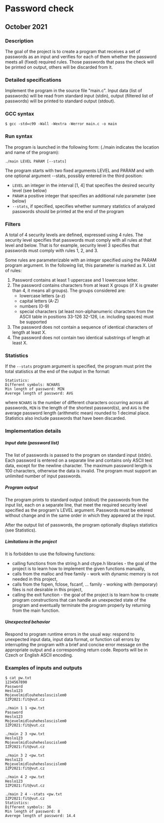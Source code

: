 # Password check

## October 2021

### Description
The goal of the project is to create a program that receives a set of passwords as an input and verifies for each of them whether the password meets all (fixed) required rules. Those passwords that pass the check will be printed on output, others will be discarded from it.

### Detailed specifications
Implement the program in the source file "main.c". Input data (list of passwords) will be read from standard input (stdin), output (filtered list of passwords) will be printed to standard output (stdout).

### GCC syntax
`$ gcc -std=c99 -Wall -Wextra -Werror main.c -o main`

### Run syntax
The program is launched in the following form: (./main indicates the location and name of the program):

`./main LEVEL PARAM [--stats]`

The program starts with two fixed arguments LEVEL and PARAM and with one optional argument --stats, possibly entered in the third position:

+ `LEVEL` an integer in the interval [1, 4] that specifies the desired security level (see below)
+ `PARAM` a positive integer that specifies an additional rule parameter (see below)
+ `--stats`, if specified, specifies whether summary statistics of analyzed passwords should be printed at the end of the program

### Filters
A total of 4 security levels are defined, expressed using 4 rules. The security level specifies that passwords must comply with all rules at that level and below. That is for example, security level 3 specifies that passwords must comply with rules 1, 2, and 3.

Some rules are parameterizable with an integer specified using the PARAM program argument. In the following list, this parameter is marked as X.
List of rules:

1. Password contains at least 1 uppercase and 1 lowercase letter.
2. The password contains characters from at least X groups (if X is greater than 4, it means all groups). The groups considered are:
    + lowercase letters (a-z)
    + capital letters (A-Z)
    + numbers (0-9)
    + special characters (at least non-alphanumeric characters from the ASCII table in positions 33-126 32-126, i.e. including spaces) must be supported
3. The password does not contain a sequence of identical characters of length at least X.
4. The password does not contain two identical substrings of length at least X.

### Statistics
If the `--stats` program argument is specified, the program must print the total statistics at the end of the output in the format:
```
Statistics:
Different symbols: NCHARS
Min length of password: MIN
Averege length of password: AVG
```
where `NCHARS` is the number of different characters occurring across all passwords, `MIN` is the length of the shortest password(s), and `AVG` is the average password length (arithmetic mean) rounded to 1 decimal place. Statistics also include passwords that have been discarded.

### Implementation details
##### Input data (password list)
The list of passwords is passed to the program on standard input (stdin). Each password is entered on a separate line and contains only ASCII text data, except for the newline character. The maximum password length is 100 characters, otherwise the data is invalid. The program must support an unlimited number of input passwords.

##### Program output
The program prints to standard output (stdout) the passwords from the input list, each on a separate line, that meet the required security level specified as the program's LEVEL argument. Passwords must be entered without change and in the same order in which they appeared at the input.

After the output list of passwords, the program optionally displays statistics (see Statistics).

##### Limitations in the project
It is forbidden to use the following functions:

+ calling functions from the string.h and ctype.h libraries - the goal of the project is to learn how to implement the given functions manually,
+ calls from the malloc and free family - work with dynamic memory is not needed in this project,
+ calls from the fopen, fclose, fscanf, ... family - working with (temporary) files is not desirable in this project,
+ calling the exit function - the goal of the project is to learn how to create program constructions that can handle an unexpected state of the program and eventually terminate the program properly by returning from the main function.

##### Unexpected behavior
Respond to program runtime errors in the usual way: respond to unexpected input data, input data format, or function call errors by interrupting the program with a brief and concise error message on the appropriate output and a corresponding return code. Reports will be in Czech or English ASCII encoding.

### Examples of inputs and outputs
```
$ cat pw.txt
1234567890
Password
Heslo123
Mojevelmidlouhehesloscislem0
IZP2021:fit@vut.cz

./main 1 1 <pw.txt
Password
Heslo123
Mojevelmidlouhehesloscislem0
IZP2021:fit@vut.cz
```
```
./main 2 3 <pw.txt
Heslo123
Mojevelmidlouhehesloscislem0
IZP2021:fit@vut.cz
```
```
./main 3 2 <pw.txt
Heslo123
Mojevelmidlouhehesloscislem0
IZP2021:fit@vut.cz
```
```
./main 4 2 <pw.txt
Heslo123
IZP2021:fit@vut.cz
```
```
./main 2 4 --stats <pw.txt
IZP2021:fit@vut.cz
Statistics:
Different symbols: 36
Min length of password: 8
Averege length of password: 14.4
```
